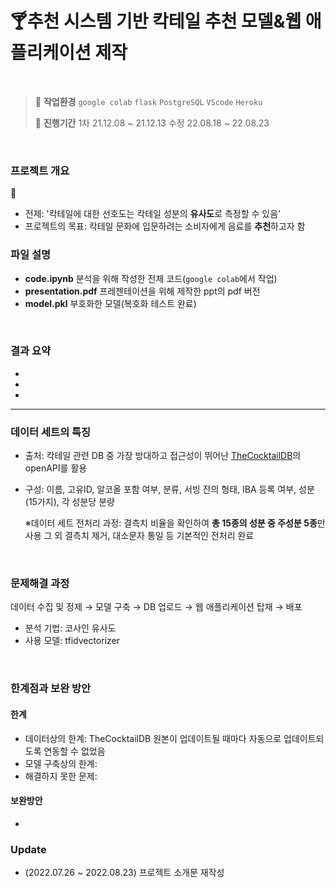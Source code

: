 # 🍸추천 시스템 기반 칵테일 추천 모델&웹 애플리케이션 제작


<br>

>💭 **작업환경** `google colab` `flask` `PostgreSQL` `VScode` `Heroku`
>
>📅 **진행기간** 1차 21.12.08 ~ 21.12.13 수정 22.08.18 ~ 22.08.23

<br>

### 프로젝트 개요
🍹 
<br>

- 전제: '칵테일에 대한 선호도는 칵테일 성분의 **유사도**로 측정할 수 있음'
- 프로젝트의 목표: 칵테일 문화에 입문하려는 소비자에게 음료를 **추천**하고자 함

### 파일 설명
- **code.ipynb** 분석을 위해 작성한 전체 코드(`google colab`에서 작업)
- **presentation.pdf** 프레젠테이션을 위해 제작한 ppt의 pdf 버전
- **model.pkl** 부호화한 모델(복호화 테스트 완료)

<br>

### 결과 요약
- 
- 
- 

---

### 데이터 세트의 특징

- 출처: 칵테일 관련 DB 중 가장 방대하고 접근성이 뛰어난 [TheCocktailDB](https://www.thecocktaildb.com/)의 openAPI를 활용
- 구성: 이름, 고유ID, 알코올 포함 여부, 분류, 서빙 잔의 형태, IBA 등록 여부, 성분(15가지), 각 성분당 분량

    ※데이터 세트 전처리 과정: 결측치 비율을 확인하여 **총 15종의 성분 중 주성분 5종**만 사용
    그 외 결측치 제거, 대소문자 통일 등 기본적인 전처리 완료 

<br>

### 문제해결 과정
데이터 수집 및 정제 → 모델 구축 → DB 업로드 → 웹 애플리케이션 탑재 → 배포
- 분석 기법: 코사인 유사도 
- 사용 모델: tfidvectorizer 

<br>

### 한계점과 보완 방안
#### 한계
- 데이터상의 한계: TheCocktailDB 원본이 업데이트될 때마다 자동으로 업데이트되도록 연동할 수 없었음 
- 모델 구축상의 한계: 
- 해결하지 못한 문제: 

#### 보완방안
- 



### Update

- (2022.07.26 ~ 2022.08.23) 프로젝트 소개문 재작성

